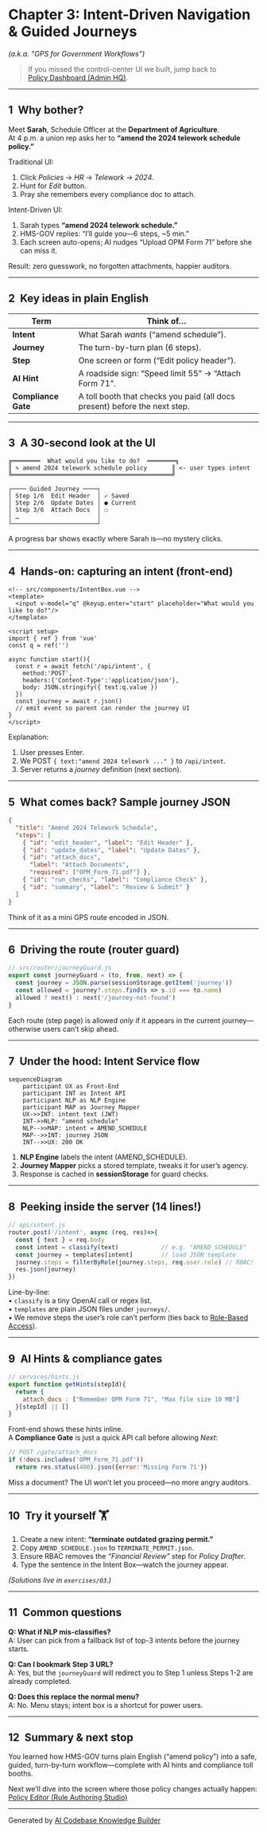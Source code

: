 # Chapter 3: Intent-Driven Navigation & Guided Journeys
*(a.k.a. “GPS for Government Workflows”)*

> If you missed the control-center UI we built, jump back to  
> [Policy Dashboard (Admin HQ)](02_policy_dashboard__admin_hq__.md).

---

## 1 Why bother?  
Meet **Sarah**, Schedule Officer at the **Department of Agriculture**.  
At 4 p.m. a union rep asks her to **“amend the 2024 telework schedule policy.”**

Traditional UI:  
1. Click *Policies* → *HR* → *Telework* → *2024*.  
2. Hunt for *Edit* button.  
3. Pray she remembers every compliance doc to attach.

Intent-Driven UI:  
1. Sarah types **“amend 2024 telework schedule.”**  
2. HMS-GOV replies: “I’ll guide you—6 steps, ~5 min.”  
3. Each screen auto-opens; AI nudges “Upload OPM Form 71” before she can miss it.

Result: zero guesswork, no forgotten attachments, happier auditors.

---

## 2 Key ideas in plain English

| Term | Think of… |
|------|-----------|
| **Intent** | What Sarah *wants* (“amend schedule”). |
| **Journey** | The turn-by-turn plan (6 steps). |
| **Step** | One screen or form (“Edit policy header”). |
| **AI Hint** | A roadside sign: “Speed limit 55” → “Attach Form 71”. |
| **Compliance Gate** | A toll booth that checks you paid (all docs present) before the next step. |

---

## 3 A 30-second look at the UI

```text
╔════════  What would you like to do?  ════════╗
║ ✎ amend 2024 telework schedule policy       ║ <- user types intent
╚═════════════════════════════════════════════╝

┌──── Guided Journey ────┐
│ Step 1/6  Edit Header  │ ✓ Saved
│ Step 2/6  Update Dates │ ● Current
│ Step 3/6  Attach Docs  │ ☐
│ …                      │
└────────────────────────┘
```

A progress bar shows exactly where Sarah is—no mystery clicks.

---

## 4 Hands-on: capturing an intent (front-end)

```vue
<!-- src/components/IntentBox.vue -->
<template>
  <input v-model="q" @keyup.enter="start" placeholder="What would you like to do?"/>
</template>

<script setup>
import { ref } from 'vue'
const q = ref('')

async function start(){
  const r = await fetch('/api/intent', {
    method:'POST',
    headers:{'Content-Type':'application/json'},
    body: JSON.stringify({ text:q.value })
  })
  const journey = await r.json()
  // emit event so parent can render the journey UI
}
</script>
```

Explanation:  
1. User presses Enter.  
2. We POST `{ text:"amend 2024 telework ..." }` to `/api/intent`.  
3. Server returns a *journey* definition (next section).  

---

## 5 What comes back? Sample journey JSON

```json
{
  "title": "Amend 2024 Telework Schedule",
  "steps": [
    { "id": "edit_header", "label": "Edit Header" },
    { "id": "update_dates", "label": "Update Dates" },
    { "id": "attach_docs",
      "label": "Attach Documents",
      "required": ["OPM_Form_71.pdf"] },
    { "id": "run_checks", "label": "Compliance Check" },
    { "id": "summary", "label": "Review & Submit" }
  ]
}
```

Think of it as a mini GPS route encoded in JSON.

---

## 6 Driving the route (router guard)

```js
// src/router/journeyGuard.js
export const journeyGuard = (to, from, next) => {
  const journey = JSON.parse(sessionStorage.getItem('journey'))
  const allowed = journey?.steps.find(s => s.id === to.name)
  allowed ? next() : next('/journey-not-found')
}
```

Each route (step page) is allowed *only* if it appears in the current journey—otherwise users can’t skip ahead.

---

## 7 Under the hood: Intent Service flow

```mermaid
sequenceDiagram
    participant UX as Front-End
    participant INT as Intent API
    participant NLP as NLP Engine
    participant MAP as Journey Mapper
    UX->>INT: intent text (JWT)
    INT->>NLP: "amend schedule"
    NLP-->>MAP: intent = AMEND_SCHEDULE
    MAP-->>INT: journey JSON
    INT-->>UX: 200 OK
```

1. **NLP Engine** labels the intent (AMEND_SCHEDULE).  
2. **Journey Mapper** picks a stored template, tweaks it for user’s agency.  
3. Response is cached in **sessionStorage** for guard checks.

---

## 8 Peeking inside the server (14 lines!)

```js
// api/intent.js
router.post('/intent', async (req, res)=>{
  const { text } = req.body
  const intent = classify(text)            // e.g. "AMEND_SCHEDULE"
  const journey = templates[intent]        // load JSON template
  journey.steps = filterByRole(journey.steps, req.user.role) // RBAC!
  res.json(journey)
})
```

Line-by-line:  
• `classify` is a tiny OpenAI call or regex list.  
• `templates` are plain JSON files under `journeys/`.  
• We remove steps the user’s role can’t perform (ties back to [Role-Based Access](01_role_based_access___authorization_model_.md)).  

---

## 9 AI Hints & compliance gates

```js
// services/hints.js
export function getHints(stepId){
  return {
    attach_docs : ["Remember OPM Form 71", "Max file size 10 MB"]
  }[stepId] || []
}
```

Front-end shows these hints inline.  
A **Compliance Gate** is just a quick API call before allowing *Next*:

```js
// POST /gate/attach_docs
if (!docs.includes('OPM_Form_71.pdf'))
  return res.status(400).json({error:'Missing Form 71'})
```

Miss a document? The UI won’t let you proceed—no more angry auditors.

---

## 10 Try it yourself 🏋️

1. Create a new intent: **“terminate outdated grazing permit.”**  
2. Copy `AMEND_SCHEDULE.json` to `TERMINATE_PERMIT.json`.  
3. Ensure RBAC removes the *“Financial Review”* step for *Policy Drafter*.  
4. Type the sentence in the Intent Box—watch the journey appear.

*(Solutions live in `exercises/03`.)*

---

## 11 Common questions

**Q: What if NLP mis-classifies?**  
A: User can pick from a fallback list of top-3 intents before the journey starts.

**Q: Can I bookmark Step 3 URL?**  
A: Yes, but the `journeyGuard` will redirect you to Step 1 unless Steps 1-2 are already completed.

**Q: Does this replace the normal menu?**  
A: No. Menu stays; intent box is a shortcut for power users.

---

## 12 Summary & next stop

You learned how HMS-GOV turns plain English (“amend policy”) into a safe, guided, turn-by-turn workflow—complete with AI hints and compliance toll booths.

Next we’ll dive into the screen where those policy changes actually happen:  
[Policy Editor (Rule Authoring Studio)](04_policy_editor__rule_authoring_studio__.md)

---

Generated by [AI Codebase Knowledge Builder](https://github.com/The-Pocket/Tutorial-Codebase-Knowledge)